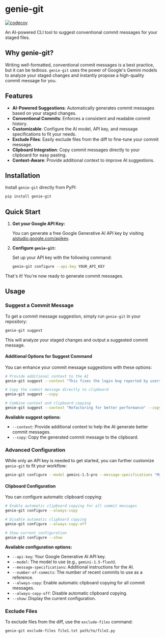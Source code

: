 # genie-git

[![codecov](https://codecov.io/gh/majedlutfi96/genie-git/branch/develop/graph/badge.svg?token=SU461946FV)](https://codecov.io/gh/majedlutfi96/genie-git)

An AI-powered CLI tool to suggest conventional commit messages for your staged files.

## Why genie-git?

Writing well-formatted, conventional commit messages is a best practice, but it can be tedious. `genie-git` uses the power of Google's Gemini models to analyze your staged changes and instantly propose a high-quality commit message for you.

## Features

-   **AI-Powered Suggestions**: Automatically generates commit messages based on your staged changes.
-   **Conventional Commits**: Enforces a consistent and readable commit history.
-   **Customizable**: Configure the AI model, API key, and message specifications to fit your needs.
-   **Exclude Files**: Easily exclude files from the diff to fine-tune your commit message.
-   **Clipboard Integration**: Copy commit messages directly to your clipboard for easy pasting.
-   **Context-Aware**: Provide additional context to improve AI suggestions.

## Installation

Install `genie-git` directly from PyPI:

```bash
pip install genie-git
```

## Quick Start

1.  **Get your Google API Key:**

    You can generate a free Google Generative AI API key by visiting [aistudio.google.com/apikey](https://aistudio.google.com/apikey).

2.  **Configure `genie-git`:**

    Set up your API key with the following command:

    ```bash
    genie-git configure --api-key YOUR_API_KEY
    ```

That's it! You're now ready to generate commit messages.

## Usage

### Suggest a Commit Message

To get a commit message suggestion, simply run `genie-git` in your repository:

```bash
genie-git suggest
```

This will analyze your staged changes and output a suggested commit message.

#### Additional Options for Suggest Command

You can enhance your commit message suggestions with these options:

```bash
# Provide additional context to the AI
genie-git suggest --context "This fixes the login bug reported by users"

# Copy the commit message directly to clipboard
genie-git suggest --copy

# Combine context and clipboard copying
genie-git suggest --context "Refactoring for better performance" --copy
```

**Available suggest options:**

-   `--context`: Provide additional context to help the AI generate better commit messages.
-   `--copy`: Copy the generated commit message to the clipboard.

### Advanced Configuration

While only an API key is needed to get started, you can further customize `genie-git` to fit your workflow:

```bash
genie-git configure --model gemini-1.5-pro --message-specifications "My custom instructions"
```

#### Clipboard Configuration

You can configure automatic clipboard copying:

```bash
# Enable automatic clipboard copying for all commit messages
genie-git configure --always-copy

# Disable automatic clipboard copying
genie-git configure --always-copy-off

# Show current configuration
genie-git configure --show
```

**Available configuration options:**

-   `--api-key`: Your Google Generative AI API key.
-   `--model`: The model to use (e.g., `gemini-1.5-flash`).
-   `--message-specifications`: Additional instructions for the AI.
-   `--number-of-commits`: The number of recent commits to use as a reference.
-   `--always-copy`: Enable automatic clipboard copying for all commit messages.
-   `--always-copy-off`: Disable automatic clipboard copying.
-   `--show`: Display the current configuration.

### Exclude Files

To exclude files from the diff, use the `exclude-files` command:

```bash
genie-git exclude-files file1.txt path/to/file2.py
```
